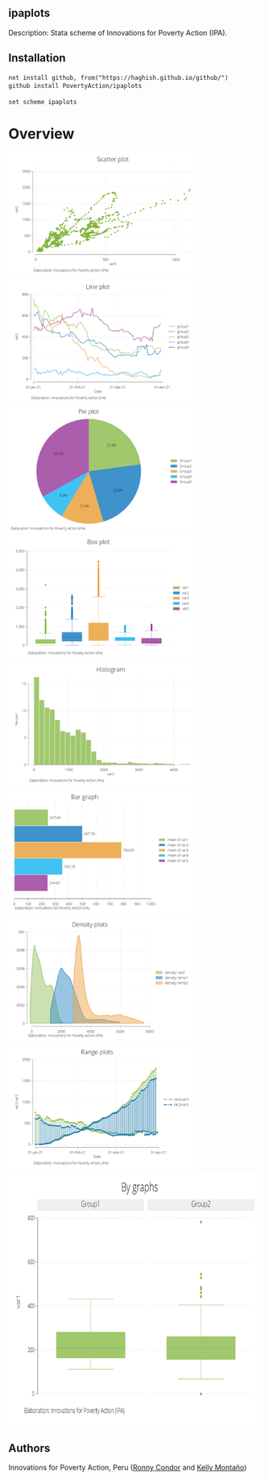 ## ipaplots

Description: Stata scheme of Innovations for Poverty Action (IPA).

## Installation
 ```
net install github, from("https://haghish.github.io/github/")
github install PovertyAction/ipaplots

set scheme ipaplots
```

# Overview
<img src="./graphs/scatter_plot.png" height="250"> <img src="./graphs/line_graph.png" height="250">
<img src="./graphs/pie_chart.png" height="250"> <img src="./graphs/box_plot.png" height="250">
<img src="./graphs/histogram.png" height="250"> <img src="./graphs/hbar.png" height="250">
<img src="./graphs/density.png" height="250"> <img src="./graphs/range_graphs.png" height="250">
<img src="./graphs/bygraphs.png" height="503">

## Authors
Innovations for Poverty Action, Peru ([Ronny Condor](https://www.poverty-action.org/people/ronny-condor) and [Kelly Montaño](https://www.poverty-action.org/people/kelly-monta%C3%B1o))
